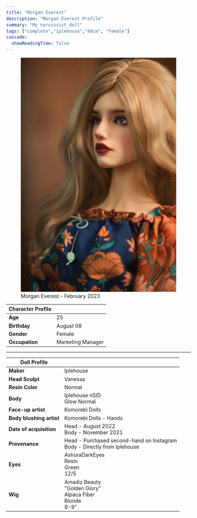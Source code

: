 ```yaml
---
title: "Morgan Everest"
description: "Morgan Everest Profile"
summary: "My narcissist doll"
tags: ["complete","iplehouse","60cm", "female"]
cascade:
  showReadingTime: false
---
```

<figure><img src="morgan-shocked.png" alt="A female doll with long blonde hair, dark red lips wearing a flowy floral top" width="500"><figcaption>Morgan Everest - February 2023</figcaption></figure> 

| Character Profile | |
| ----- | ---|
| **Age** | 25 |
| **Birthday** | August 08 |
| **Gender** | Female |
| **Occupation** | Marketing Manager |

---

| Doll Profile | |
| ----- | ---|
| **Maker** | Iplehouse |
| **Head Sculpt** | Vanessa |
| **Resin Color** | Normal |
| **Body** | Iplehouse nSID <br> Glow Normal |
| **Face-up artist** | Komorebi Dolls |
| **Body blushing artist** | Komorebi Dolls - Hands|
| **Date of acquisition** | Head - August 2022 <br> Body - November 2021 |
| **Provenance** | Head - Purchased second-hand on Instagram <br> Body - Directly from Iplehouse |
| **Eyes** | AshuraDarkEyes <br> Resin <br> Green <br> 12/5 |
| **Wig** | Amadiz Beauty <br> "Golden Glory" <br> Alpaca Fiber <br> Blonde <br> 8-9" |